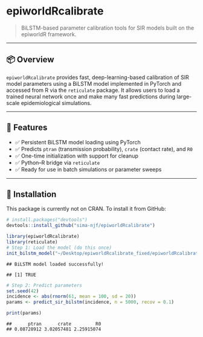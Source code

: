 
# epiworldRcalibrate

> BiLSTM-based parameter calibration tools for SIR models built on the
> epiworldR framework.

------------------------------------------------------------------------

## 📦 Overview

`epiworldRcalibrate` provides fast, deep-learning-based calibration of
SIR model parameters using a BiLSTM model implemented in PyTorch and
accessed from R via the `reticulate` package. It allows users to load a
trained neural network once and make many fast predictions during
large-scale epidemiological simulations.

------------------------------------------------------------------------

## 🔧 Features

- ✅ Persistent BiLSTM model loading using PyTorch  
- ✅ Predicts `ptran` (transmission probability), `crate` (contact
  rate), and `R0`  
- ✅ One-time initialization with support for cleanup  
- ✅ Python–R bridge via `reticulate`  
- ✅ Ready for use in batch simulations or parameter sweeps

------------------------------------------------------------------------

## 📁 Installation

This package is currently not on CRAN. To install it from GitHub:

``` r
# install.packages("devtools")
devtools::install_github("sima-njf/epiworldRcalibrate")
```

``` r
library(epiworldRcalibrate)
library(reticulate)
# Step 1: Load the model (do this once)
init_bilstm_model("~/Desktop/epiworldRcalibrate_fixed/epiworldRcalibrate/inst/models")
```

    ## BiLSTM model loaded successfully!

    ## [1] TRUE

``` r
# Step 2: Predict parameters
set.seed(42)
incidence <- abs(rnorm(61, mean = 100, sd = 20))
params <- predict_sir_bilstm(incidence, n = 5000, recov = 0.1)

print(params)
```

    ##      ptran      crate         R0 
    ## 0.08728912 3.02057481 2.25915074
